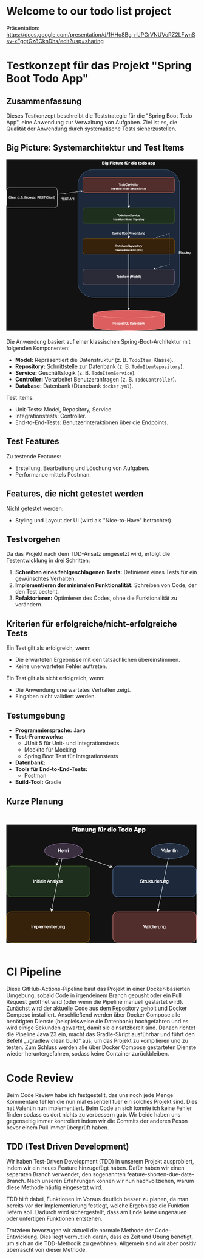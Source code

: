 # Welcome to our todo list project

Präsentation: https://docs.google.com/presentation/d/1HHo8Bg_rIJPGrVNUVoRZ2LFwnSsv-xFgqtGz8CknDhs/edit?usp=sharing

# Testkonzept für das Projekt "Spring Boot Todo App"

## Zusammenfassung
Dieses Testkonzept beschreibt die Teststrategie für die "Spring Boot Todo App", eine Anwendung zur Verwaltung von Aufgaben. Ziel ist es, die Qualität der Anwendung durch systematische Tests sicherzustellen.
## Big Picture: Systemarchitektur und Test Items <br>
![BigPicture](BigPicture.png) <br><br>
Die Anwendung basiert auf einer klassischen Spring-Boot-Architektur mit folgenden Komponenten:

- **Model:** Repräsentiert die Datenstruktur (z. B. `TodoItem`-Klasse).
- **Repository:** Schnittstelle zur Datenbank (z. B. `TodoItemRepository`).
- **Service:** Geschäftslogik (z. B. `TodoItemService`).
- **Controller:** Verarbeitet Benutzeranfragen (z. B. `TodoController`).
- **Database:** Datenbank (Dtanebank `docker.yml`).

Test Items:
- Unit-Tests: Model, Repository, Service.
- Integrationstests: Controller.
- End-to-End-Tests: Benutzerinteraktionen über die Endpoints.

## Test Features
Zu testende Features:
- Erstellung, Bearbeitung und Löschung von Aufgaben.
- Performance mittels Postman.

## Features, die nicht getestet werden
Nicht getestet werden:
- Styling und Layout der UI (wird als "Nice-to-Have" betrachtet).

## Testvorgehen
Da das Projekt nach dem TDD-Ansatz umgesetzt wird, erfolgt die Testentwicklung in drei Schritten:
1. **Schreiben eines fehlgeschlagenen Tests:** Definieren eines Tests für ein gewünschtes Verhalten.
2. **Implementieren der minimalen Funktionalität:** Schreiben von Code, der den Test besteht.
3. **Refaktorieren:** Optimieren des Codes, ohne die Funktionalität zu verändern.

## Kriterien für erfolgreiche/nicht-erfolgreiche Tests
Ein Test gilt als erfolgreich, wenn:
- Die erwarteten Ergebnisse mit den tatsächlichen übereinstimmen.
- Keine unerwarteten Fehler auftreten.

Ein Test gilt als nicht erfolgreich, wenn:
- Die Anwendung unerwartetes Verhalten zeigt.
- Eingaben nicht validiert werden.

## Testumgebung
- **Programmiersprache:** Java
- **Test-Frameworks:**
  - JUnit 5 für Unit- und Integrationstests
  - Mockito für Mocking
  - Spring Boot Test für Integrationstests
- **Datenbank:** 
- **Tools für End-to-End-Tests:**
  - Postman
- **Build-Tool:** Gradle

## Kurze Planung

<br>

![KurzePlanung](KurzePlanung.png) <br><br>

# CI Pipeline

Diese GitHub-Actions-Pipeline baut das Projekt in einer Docker-basierten Umgebung, sobald Code in irgendeinem Branch gepusht oder ein Pull Request geöffnet wird (oder wenn die Pipeline manuell gestartet wird). Zunächst wird der aktuelle Code aus dem Repository geholt und Docker Compose installiert. Anschließend werden über Docker Compose alle benötigten Dienste (beispielsweise die Datenbank) hochgefahren und es wird einige Sekunden gewartet, damit sie einsatzbereit sind. Danach richtet die Pipeline Java 23 ein, macht das Gradle-Skript ausführbar und führt den Befehl „./gradlew clean build“ aus, um das Projekt zu kompilieren und zu testen. Zum Schluss werden alle über Docker Compose gestarteten Dienste wieder heruntergefahren, sodass keine Container zurückbleiben.

# Code Review

Beim Code Review habe ich festgestellt, das uns noch jede Menge Kommentare fehlen die nun mal essentiell fuer ein solches Projekt sind. Dies hat Valentin nun implementiert. Beim Code an sich konnte ich keine Fehler finden sodass es dort nichts zu verbessern gab. Wir beide haben uns gegenseitig immer kontroliert indem wir die Commits der anderen Peson bevor einem Pull immer überprüft haben.

## TDD (Test Driven Development)
Wir haben Test-Driven Development (TDD) in unserem Projekt ausprobiert, indem wir ein neues Feature hinzugefügt haben. Dafür haben wir einen separaten Branch verwendet, den sogenannten feature-shorten-due-date-Branch. Nach unseren Erfahrungen können wir nun nachvollziehen, warum diese Methode häufig eingesetzt wird.

TDD hilft dabei, Funktionen im Voraus deutlich besser zu planen, da man bereits vor der Implementierung festlegt, welche Ergebnisse die Funktion liefern soll. Dadurch wird sichergestellt, dass am Ende keine ungenauen oder unfertigen Funktionen entstehen.

Trotzdem bevorzugen wir aktuell die normale Methode der Code-Entwicklung. Dies liegt vermutlich daran, dass es Zeit und Übung benötigt, um sich an die TDD-Methodik zu gewöhnen. Allgemein sind wir aber positiv überrascht von dieser Methode.








